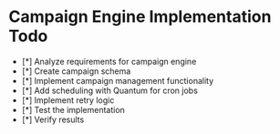 # Campaign Engine Implementation Todo

- [*] Analyze requirements for campaign engine
- [*] Create campaign schema
- [*] Implement campaign management functionality
- [*] Add scheduling with Quantum for cron jobs
- [*] Implement retry logic
- [*] Test the implementation
- [*] Verify results
